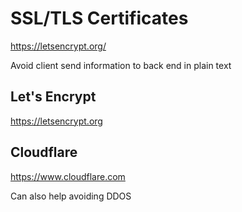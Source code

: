 # SSL/TLS Certificates

https://letsencrypt.org/

Avoid client send information to back end in plain text

## Let's Encrypt

https://letsencrypt.org

## Cloudflare

https://www.cloudflare.com

Can also help avoiding DDOS
